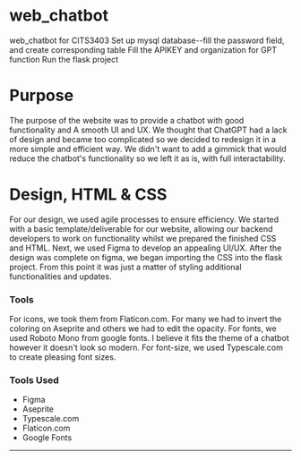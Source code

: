 # web_chatbot

web_chatbot for CITS3403
Set up mysql database--fill the password field, and create corresponding table
Fill the APIKEY and organization for GPT function
Run the flask project

# Purpose #
The purpose of the website was to provide a chatbot with good functionality and A smooth UI and UX.
We thought that ChatGPT had a lack of design and became too complicated so we decided to redesign it in a more simple and efficient way.
We didn't want to add a gimmick that would reduce the chatbot's functionality so we left it as is, with full interactability.

# Design, HTML & CSS #
For our design, we used agile processes to ensure efficiency.
We started with a basic template/deliverable for our website, allowing our backend developers to work on functionality whilst we prepared the finished CSS and HTML.
Next, we used Figma to develop an appealing UI/UX.
After the design was complete on figma, we began importing the CSS into the flask project.
From this point it was just a matter of styling additional functionalities and updates.

### Tools ###
For icons, we took them from Flaticon.com. For many we had to invert the coloring on Aseprite and others we had to edit the opacity.
For fonts, we used Roboto Mono from google fonts. I believe it fits the theme of a chatbot however it doesn't look so modern.
For font-size, we used Typescale.com to create pleasing font sizes.

### Tools Used ###
- Figma
- Aseprite
- Typescale.com
- Flaticon.com
- Google Fonts

---
